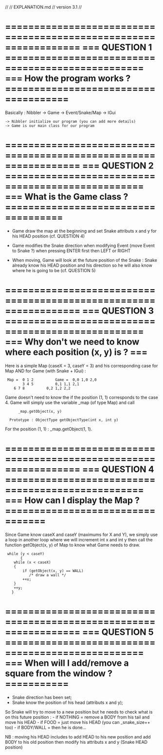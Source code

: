 //
// EXPLANATION.md
// version 3.1
//

=================================================================
=== QUESTION 1 ==================================================
=== How the program works ? =====================================
=================================================================

Basically :
    Nibbler -> Game -> Event/Snake/Map -> IGui

    -> Nibbler initialize our program (you can add more details)
    -> Game is our main class for our program

=================================================================
=== QUESTION 2 ==================================================
=== What is the Game class ? ====================================
=================================================================

- Game draw the map at the beginning and set Snake attributs x and y for
  his HEAD position (cf. QUESTION 4)

- Game modifies the Snake direction when modifying Event (move Event to
  Snake ?) when pressing ENTER first then LEFT or RIGHT

- When moving, Game will look at the future position of the Snake :
  Snake already know his HEAD position and his direction so he will also
  know where he is going to be (cf. QUESTION 5)

=================================================================
=== QUESTION 3 ==================================================
=== Why don't we need to know where each position (x, y) is ? ===
=================================================================

Here is a simple Map (caseX = 3, caseY = 3) and his corresponding case
for Map AND for Game (with Snake + IGui) :

     Map =  0 1 2    	   Game =  0,0 1,0 2,0
     	    3 4 5	   	   0,1 1,1 2,1
	    6 7 8		   0,2 1,2 2,2

Game doesn't need to know the if the position (1, 1) corresponds to the case 4.
Game will simply use the variable _map (of type Map) and call

      	  _map.getObject(x, y)

	  Prototype : ObjectType getObjectType(int x, int y)

For the position (1, 1) : _map.getObject(1, 1).

=================================================================
=== QUESTION 4 ==================================================
=== How can I display the Map ? =================================
=================================================================

Since Game know caseX and caseY (maximums for X and Y), we simply use a loop in
another loop where we will increment int x and int y then call the function
getObject(x, y) of Map to know what Game needs to draw.

     while (y < caseY)
     	   {
		while (x < caseX)
		{
			if (getObject(x, y) == WALL)
			   /* draw a wall */
			++x;
		}
		++y;
	   }

=================================================================
=== QUESTION 5 ==================================================
=== When will I add/remove a square from the window ? ===========
=================================================================

* Snake direction has been set;
* Snake know the position of his head (attributs x and y);

So Snake will try to move to a new position but he needs to check what is
on this future position :
    - if NOTHING = remove a BODY from his tail and move his HEAD
    - if FOOD = just move his HEAD (you can _snake_size++ too)
    - if BODY/WALL = then he is done...

NB : moving his HEAD includes to add HEAD to his new position and add BODY to
   his old position then modify his attributs x and y (Snake HEAD position)
